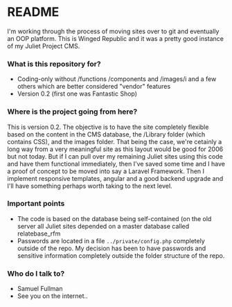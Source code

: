 # README #

I'm working through the process of moving sites over to git and eventually an OOP platform.  This is Winged Republic and it was a pretty good instance of my Juliet Project CMS.  

### What is this repository for? ###

* Coding-only without /functions /components and /images/i and a few others which are better considered "vendor" features
* Version 0.2 (first one was Fantastic Shop)

### Where is the project going from here? ###

This is version 0.2.  The objective is to have the site completely flexible based on the content in the CMS database, the /Library folder (which contains CSS), and the images folder.  That being the case, we're cetainly a long way from a very meaningful site as this layout would be good for 2006 but not today.  But if I can pull over my remaining Juliet sites using this code and have them functional immediately, then I've saved some time and I have a proof of concept to be moved into say a Laravel Framework.  Then I implement responsive templates, angular and a good backend upgrade and I'll have something perhaps worth taking to the next level.


### Important points ###

* The code is based on the database being self-contained (on the old server all Juliet sites depended on a master database called relatebase_rfm
* Passwords are located in a file `../private/config.php` completely outside of the repo.  My decision has been to have passwords and sensitive information completely outside the folder structure of the repo.

### Who do I talk to? ###

* Samuel Fullman <samuel f at compass point media dot com>
* See you on the internet..